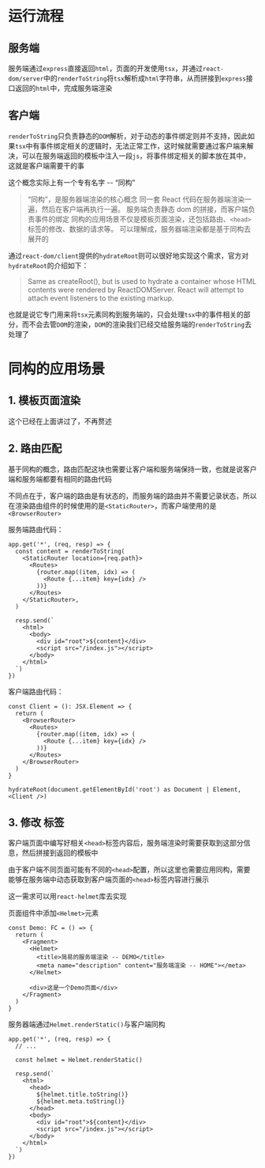 # 运行流程

## 服务端

服务端通过`express`直接返回`html`，页面的开发使用`tsx`，并通过`react-dom/server`中的`renderToString`将`tsx`解析成`html`字符串，从而拼接到`express`接口返回的`html`中，完成服务端渲染

## 客户端

`renderToString`只负责静态的`DOM`解析，对于动态的事件绑定则并不支持，因此如果`tsx`中有事件绑定相关的逻辑时，无法正常工作，这时候就需要通过客户端来解决，可以在服务端返回的模板中注入一段`js`，将事件绑定相关的脚本放在其中，这就是客户端需要干的事

这个概念实际上有一个专有名字 -- “同构”

> “同构”，是服务器端渲染的核心概念
> 同一套 React 代码在服务器端渲染一遍，然后在客户端再执行一遍。
> 服务端负责静态 dom 的拼接，而客户端负责事件的绑定
> 同构的应用场景不仅是模板页面渲染，还包括路由、`<head>` 标签的修改、数据的请求等。
> 可以理解成，服务器端渲染都是基于同构去展开的

通过`react-dom/client`提供的`hydrateRoot`则可以很好地实现这个需求，官方对`hydrateRoot`的介绍如下：

> Same as createRoot(), but is used to hydrate a container whose HTML contents were rendered by ReactDOMServer. React will attempt to attach event listeners to the existing markup.

也就是说它专门用来将`tsx`元素同构到服务端的，只会处理`tsx`中的事件相关的部分，而不会去管`DOM`的渲染，`DOM`的渲染我们已经交给服务端的`renderToString`去处理了

# 同构的应用场景

## 1. 模板页面渲染

这个已经在上面讲过了，不再赘述

## 2. 路由匹配

基于同构的概念，路由匹配这块也需要让客户端和服务端保持一致，也就是说客户端和服务端都要有相同的路由代码

不同点在于，客户端的路由是有状态的，而服务端的路由并不需要记录状态，所以在渲染路由组件的时候使用的是`<StaticRouter>`，而客户端使用的是`<BrowserRouter>`

服务端路由代码：

```tsx
app.get('*', (req, resp) => {
  const content = renderToString(
    <StaticRouter location={req.path}>
      <Routes>
        {router.map((item, idx) => (
          <Route {...item} key={idx} />
        ))}
      </Routes>
    </StaticRouter>,
  )

  resp.send(`
    <html>
      <body>
        <div id="root">${content}</div>
        <script src="/index.js"></script>
      </body>
    </html>
  `)
})
```

客户端路由代码：

```tsx
const Client = (): JSX.Element => {
  return (
    <BrowserRouter>
      <Routes>
        {router.map((item, idx) => (
          <Route {...item} key={idx} />
        ))}
      </Routes>
    </BrowserRouter>
  )
}

hydrateRoot(document.getElementById('root') as Document | Element, <Client />)
```

## 3. 修改 <head> 标签

客户端页面中编写好相关`<head>`标签内容后，服务端渲染时需要获取到这部分信息，然后拼接到返回的模板中

由于客户端不同页面可能有不同的`<head>`配置，所以这里也需要应用同构，需要能够在服务端中动态获取到客户端页面的`<head>`标签内容进行展示

这一需求可以用`react-helmet`库去实现

页面组件中添加`<Helmet>`元素

```tsx
const Demo: FC = () => {
  return (
    <Fragment>
      <Helmet>
        <title>简易的服务端渲染 -- DEMO</title>
        <meta name="description" content="服务端渲染 -- HOME"></meta>
      </Helmet>

      <div>这是一个Demo页面</div>
    </Fragment>
  )
}
```

服务器端通过`Helmet.renderStatic()`与客户端同构

```tsx
app.get('*', (req, resp) => {
  // ...

  const helmet = Helmet.renderStatic()

  resp.send(`
    <html>
      <head>
        ${helmet.title.toString()}
        ${helmet.meta.toString()}
      </head>
      <body>
        <div id="root">${content}</div>
        <script src="/index.js"></script>
      </body>
    </html>
  `)
})
```
